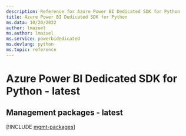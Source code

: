 ```yaml
---
description: Reference for Azure Power BI Dedicated SDK for Python
title: Azure Power BI Dedicated SDK for Python
ms.data: 10/20/2022
author: lmazuel
ms.author: lmazuel
ms.service: powerbidedicated
ms.devlang: python
ms.topic: reference
---
```

# Azure Power BI Dedicated SDK for Python - latest

## Management packages - latest
[!INCLUDE [mgmt-packages](power-bi-dedicated-mgmt-index.md)]